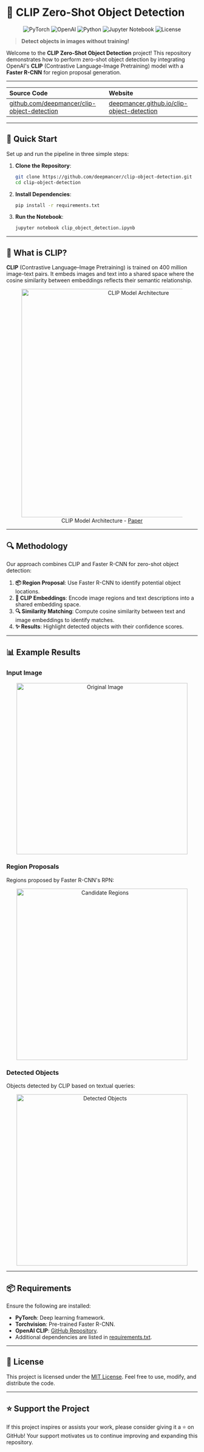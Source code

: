 # 🚀 CLIP Zero-Shot Object Detection

<p align="center">
  <img src="https://img.shields.io/badge/PyTorch-%23EE4C2C.svg?style=for-the-badge&logo=PyTorch&logoColor=white" alt="PyTorch">
  <img src="https://img.shields.io/badge/OpenAI-412991.svg?style=for-the-badge&logo=OpenAI&logoColor=white" alt="OpenAI">
  <img src="https://img.shields.io/badge/Python-3670A0?style=for-the-badge&logo=Python&logoColor=ffdd54" alt="Python">
  <img src="https://img.shields.io/badge/Jupyter-F37626.svg?style=for-the-badge&logo=Jupyter&logoColor=white" alt="Jupyter Notebook">
  <img src="https://img.shields.io/badge/license-MIT-blue.svg?style=for-the-badge" alt="License">
</p>

> **Detect objects in images without training!**

Welcome to the **CLIP Zero-Shot Object Detection** project! This repository demonstrates how to perform zero-shot object detection by integrating OpenAI's **CLIP** (Contrastive Language-Image Pretraining) model with a **Faster R-CNN** for region proposal generation.

---

| **Source Code** | **Website** |
|:-----------------|:------------|
| <a href="https://github.com/deepmancer/clip-object-detection" target="_blank">github.com/deepmancer/clip-object-detection</a> | <a href="https://deepmancer.github.io/clip-object-detection/" target="_blank">deepmancer.github.io/clip-object-detection</a> |


---

## 🎯 Quick Start

Set up and run the pipeline in three simple steps:

1. **Clone the Repository**:

   ```bash
   git clone https://github.com/deepmancer/clip-object-detection.git
   cd clip-object-detection
   ```

2. **Install Dependencies**:
  
   ```bash
   pip install -r requirements.txt
   ```

3. **Run the Notebook**:

   ```bash
   jupyter notebook clip_object_detection.ipynb
   ```

---

## 🤔 What is CLIP?

**CLIP** (Contrastive Language–Image Pretraining) is trained on 400 million image-text pairs. It embeds images and text into a shared space where the cosine similarity between embeddings reflects their semantic relationship.

<div align="center">
    <figure>
        <img 
            src="https://raw.githubusercontent.com/deepmancer/clip-object-detection/main/assets/CLIP.png" 
            width="600" 
            alt="CLIP Model Architecture"
        />
        <figcaption>
            CLIP Model Architecture - <a href="https://arxiv.org/abs/2103.00020">Paper</a>
        </figcaption>
    </figure>
</div>

---

## 🔍 Methodology

Our approach combines CLIP and Faster R-CNN for zero-shot object detection:

1. **📦 Region Proposal**: Use Faster R-CNN to identify potential object locations.
2. **🎯 CLIP Embeddings**: Encode image regions and text descriptions into a shared embedding space.
3. **🔍 Similarity Matching**: Compute cosine similarity between text and image embeddings to identify matches.
4. **✨ Results**: Highlight detected objects with their confidence scores.

---

## 📊 Example Results

### Input Image

<p align="center">
  <img src="https://raw.githubusercontent.com/deepmancer/clip-object-detection/main/assets/original_image.png" width="450" alt="Original Image">
</p>

### Region Proposals

Regions proposed by Faster R-CNN's RPN:

<p align="center">
  <img src="https://raw.githubusercontent.com/deepmancer/clip-object-detection/main/assets/regions.png" width="450" alt="Candidate Regions">
</p>

### Detected Objects

Objects detected by CLIP based on textual queries:

<p align="center">
  <img src="https://raw.githubusercontent.com/deepmancer/clip-object-detection/main/assets/clip_result.png" width="450" alt="Detected Objects">
</p>

---

## 📦 Requirements

Ensure the following are installed:

- **PyTorch**: Deep learning framework.
- **Torchvision**: Pre-trained Faster R-CNN.
- **OpenAI CLIP**: [GitHub Repository](https://github.com/openai/CLIP.git).
- Additional dependencies are listed in [requirements.txt](requirements.txt).

---

## 📝 License

This project is licensed under the [MIT License](LICENSE). Feel free to use, modify, and distribute the code.

---

## ⭐ Support the Project

If this project inspires or assists your work, please consider giving it a ⭐ on GitHub! Your support motivates us to continue improving and expanding this repository.
